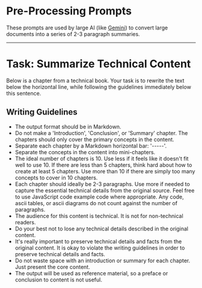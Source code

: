 # Pre-Processing Prompts

These prompts are used by large AI (like [Gemini](https://gemini.google.com/)) to convert large documents into a series of 2-3 paragraph summaries.

---

# Task: Summarize Technical Content

Below is a chapter from a technical book. Your task is to rewrite the text below the horizontal line, while following the guidelines immediately below this sentence.

## Writing Guidelines

- The output format should be in Markdown.
- Do not make a 'Introduction', 'Conclusion', or 'Summary' chapter. The chapters should only cover the primary concepts in the content.
- Separate each chapter by a Markdown horizontal bar: '-----'.
- Separate the concepts in the content into mini-chapters.
- The ideal number of chapters is 10. Use less if it feels like it doesn't fit well to use 10. If there are less than 5 chapters, think hard about how to create at least 5 chapters. Use more than 10 if there are simply too many concepts to cover in 10 chapters.
- Each chapter should ideally be 2-3 paragraphs. Use more if needed to capture the essential technical details from the original source. Feel free to use JavaScript code example code where appropriate. Any code, ascii tables, or ascii diagrams do not count against the number of paragraphs.
- The audience for this content is technical. It is not for non-technical readers.
- Do your best not to lose any technical details described in the original content.
- It's really important to preserve technical details and facts from the original content. It is okay to violate the writing guidelines in order to preserve technical details and facts.
- Do not waste space with an introduction or summary for each chapter. Just present the core content.
- The output will be used as reference material, so a preface or conclusion to content is not useful.
